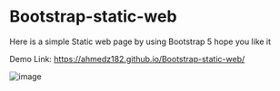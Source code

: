 # Bootstrap-static-web
Here is a simple Static web page by using Bootstrap 5 
hope you like it

Demo Link:
https://ahmedz182.github.io/Bootstrap-static-web/

![image](https://user-images.githubusercontent.com/35397403/195977084-11c2988a-8290-40dd-bec7-58fea857e4fc.png)
